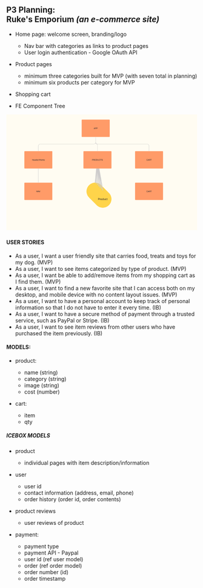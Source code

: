<h2>P3 Planning:<br/>
Ruke's Emporium <i>(an e-commerce site)</i></h2>

* Home page: welcome screen, branding/logo
    * Nav bar with categories as links to product pages
    * User login authentication - Google OAuth API

* Product pages
    * minimum three categories built for MVP (with seven total in planning)
    * minimum six products per category for MVP

* Shopping cart
    
* FE Component Tree

<img src='./assets//imgs/FE.comp.tree.png' />


<h4> USER STORIES </h4>

* As a user, I want a user friendly site that carries food, treats and toys for my dog. (MVP)
* As a user, I want to see items categorized by type of product. (MVP)
* As a user, I want be able to add/remove items from my shopping cart as I find them. (MVP)
* As a user, I want to find a new favorite site that I can access both on my desktop, and mobile device with no content layout issues. (MVP) 
* As a user, I want to have a personal account to keep track of personal information so that I do not have to enter it every time. (IB)
* As a user, I want to have a secure method of payment through a trusted service, such as PayPal or Stripe. (IB)
* As a user, I want to see item reviews from other users who have purchased the item previously. (IB)


<h4>MODELS:</h4>

* product:
    * name (string)
    * category (string)
    * image (string)
    * cost (number)

* cart:
    * item
    * qty

<h5>ICEBOX MODELS</h5>

* product
    * individual pages with item description/information

* user
    * user id
    * contact information (address, email, phone)
    * order history (order id, order contents)

* product reviews
    * user reviews of product

* payment:
    * payment type
    * payment API - Paypal
    * user id (ref user model)
    * order (ref order model)
    * order number (id)
    * order timestamp
